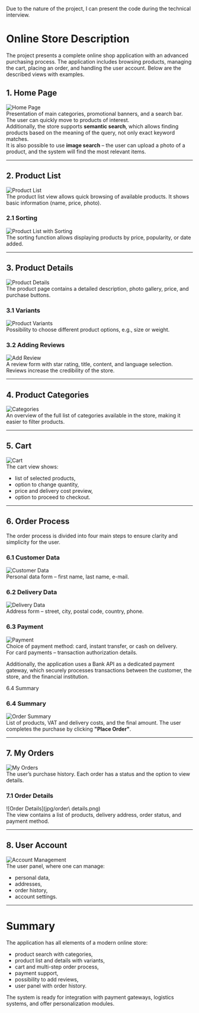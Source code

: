 Due to the nature of the project, I can present the code during the technical interview.

# Online Store Description

The project presents a complete online shop application with an advanced purchasing process. The application includes browsing products, managing the cart, placing an order, and handling the user account. Below are the described views with examples.

## 1. Home Page
![Home Page](jpg/main_page.png)  
Presentation of main categories, promotional banners, and a search bar. The user can quickly move to products of interest.  
Additionally, the store supports **semantic search**, which allows finding products based on the meaning of the query, not only exact keyword matches.  
It is also possible to use **image search** – the user can upload a photo of a product, and the system will find the most relevant items.

---

## 2. Product List
![Product List](jpg/list_product.png)  
The product list view allows quick browsing of available products. It shows basic information (name, price, photo).

### 2.1 Sorting
![Product List with Sorting](jpg/list_product_sort_f.png)  
The sorting function allows displaying products by price, popularity, or date added.

---

## 3. Product Details
![Product Details](jpg/product_detail.png)  
The product page contains a detailed description, photo gallery, price, and purchase buttons.

### 3.1 Variants
![Product Variants](jpg/variant_product_detail.png)  
Possibility to choose different product options, e.g., size or weight.

### 3.2 Adding Reviews
![Add Review](jpg/add_review.png)  
A review form with star rating, title, content, and language selection. Reviews increase the credibility of the store.

---

## 4. Product Categories
![Categories](jpg/all_categories.png)  
An overview of the full list of categories available in the store, making it easier to filter products.

---

## 5. Cart
![Cart](jpg/cart.png)  
The cart view shows:
- list of selected products,
- option to change quantity,
- price and delivery cost preview,
- option to proceed to checkout.

---

## 6. Order Process

The order process is divided into four main steps to ensure clarity and simplicity for the user.

### 6.1 Customer Data
![Customer Data](jpg/order_account.png)  
Personal data form – first name, last name, e-mail.  

### 6.2 Delivery Data
![Delivery Data](jpg/order_address.png)  
Address form – street, city, postal code, country, phone.  

### 6.3 Payment
![Payment](jpg/order_payment.png)  
Choice of payment method: card, instant transfer, or cash on delivery.  
For card payments – transaction authorization details.  

Additionally, the application uses a Bank API as a dedicated payment gateway, which securely processes transactions between the customer, the store, and the financial institution.

6.4 Summary

### 6.4 Summary
![Order Summary](jpg/order_review.png)  
List of products, VAT and delivery costs, and the final amount. The user completes the purchase by clicking **"Place Order"**.

---

## 7. My Orders
![My Orders](jpg/my_orders.png)  
The user’s purchase history. Each order has a status and the option to view details.

### 7.1 Order Details
![Order Details](jpg/order\ details.png)  
The view contains a list of products, delivery address, order status, and payment method.

---

## 8. User Account
![Account Management](jpg/manage_account.png)  
The user panel, where one can manage:
- personal data,
- addresses,
- order history,
- account settings.

---

# Summary

The application has all elements of a modern online store:
- product search with categories,
- product list and details with variants,
- cart and multi-step order process,
- payment support,
- possibility to add reviews,
- user panel with order history.

The system is ready for integration with payment gateways, logistics systems, and offer personalization modules.
